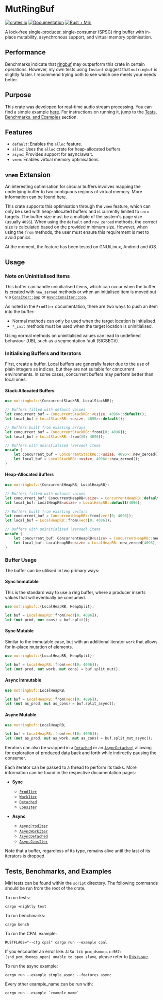 # MutRingBuf

[![crates.io][crates-badge]][crates-url]
[![Documentation][docs-badge]][docs-url]
[![Rust + Miri][tests-badge]][tests-url]

[crates-badge]: https://img.shields.io/crates/v/mutringbuf.svg
[crates-url]: https://crates.io/crates/mutringbuf
[docs-badge]: https://docs.rs/mutringbuf/badge.svg
[docs-url]: https://docs.rs/mutringbuf
[tests-badge]: https://github.com/Skilvingr/rust-mutringbuf/actions/workflows/rust.yml/badge.svg
[tests-url]: https://github.com/Skilvingr/rust-mutringbuf/actions/workflows/rust.yml

A lock-free single-producer, single-consumer (SPSC) ring buffer with in-place mutability, asynchronous support,
and virtual memory optimisation.

## Performance

Benchmarks indicate that [ringbuf](https://github.com/agerasev/ringbuf) may outperform this crate in certain operations.
However, my own tests using `Instant` suggest that `mutringbuf` is slightly faster. I recommend trying both to see which
one meets your needs better.

## Purpose

This crate was developed for real-time audio stream processing. You can find a simple example
[here](https://github.com/Skilvingr/rust-mutringbuf/blob/master/examples/cpal.rs). For instructions on running it, jump
to the [Tests, Benchmarks, and Examples](#tests-benchmarks-and-examples) section.

## Features

- `default`: Enables the `alloc` feature.
- `alloc`: Uses the `alloc` crate for heap-allocated buffers.
- `async`: Provides support for async/await.
- `vmem`: Enables virtual memory optimisations.

## `vmem` Extension

An interesting optimisation for circular buffers involves mapping the underlying buffer to two contiguous regions of
virtual memory. More information can be found [here](https://en.wikipedia.org/wiki/Circular_buffer#Optimization).

This crate supports this optimisation through the `vmem` feature, which can only be used with heap-allocated buffers and
is currently limited to `unix` targets. The buffer size must be a multiple of the system's page size (usually `4096`).
When using the `default` and `new_zeroed` methods, the correct size is calculated based on the provided minimum size.
However, when using the `from` methods, the user must ensure this requirement is met to avoid panics.

At the moment, the feature has been tested on GNU/Linux, Android and iOS.

## Usage

### Note on Uninitialised Items

This buffer can handle uninitialised items, which can occur when the buffer is created with `new_zeroed` methods or when
an initialised item is moved out via [`ConsIter::pop`](https://docs.rs/mutringbuf/latest/mutringbuf/iterators/sync_iterators/cons_iter/struct.ConsIter.html#method.pop)
or [`AsyncConsIter::pop`](https://docs.rs/mutringbuf/latest/mutringbuf/iterators/async_iterators/cons_iter/struct.AsyncConsIter.html#method.pop).

As noted in the `ProdIter` documentation, there are two ways to push an item into the buffer:
- Normal methods can only be used when the target location is initialised.
- `*_init` methods must be used when the target location is uninitialised.

Using normal methods on uninitialised values can lead to undefined behaviour (UB), such as a segmentation fault (SIGSEGV).

### Initialising Buffers and Iterators

First, create a buffer. Local buffers are generally faster due to the use of plain integers as indices, but they are not
suitable for concurrent environments. In some cases, concurrent buffers may perform better than local ones.

#### Stack-Allocated Buffers

```rust
use mutringbuf::{ConcurrentStackRB, LocalStackRB};

// Buffers filled with default values
let concurrent_buf = ConcurrentStackRB::<usize, 4096>::default();
let local_buf = LocalStackRB::<usize, 4096>::default();

// Buffers built from existing arrays
let concurrent_buf = ConcurrentStackRB::from([0; 4096]);
let local_buf = LocalStackRB::from([0; 4096]);

// Buffers with uninitialised (zeroed) items
unsafe {
    let concurrent_buf = ConcurrentStackRB::<usize, 4096>::new_zeroed();
    let local_buf = LocalStackRB::<usize, 4096>::new_zeroed();
}
```

#### Heap-Allocated Buffers
```rust
use mutringbuf::{ConcurrentHeapRB, LocalHeapRB};

// Buffers filled with default values
let concurrent_buf: ConcurrentHeapRB<usize> = ConcurrentHeapRB::default(4096);
let local_buf: LocalHeapRB<usize> = LocalHeapRB::default(4096);

// Buffers built from existing vectors
let concurrent_buf = ConcurrentHeapRB::from(vec![0; 4096]);
let local_buf = LocalHeapRB::from(vec![0; 4096]);

// Buffers with uninitialised (zeroed) items
unsafe {
    let concurrent_buf: ConcurrentHeapRB<usize> = ConcurrentHeapRB::new_zeroed(4096);
    let local_buf: LocalHeapRB<usize> = LocalHeapRB::new_zeroed(4096);
}
```

### Buffer Usage

The buffer can be utilised in two primary ways:

#### Sync Immutable

This is the standard way to use a ring buffer, where a producer inserts values that will eventually be consumed.

```rust
use mutringbuf::{LocalHeapRB, HeapSplit};

let buf = LocalHeapRB::from(vec![0; 4096]);
let (mut prod, mut cons) = buf.split();
```

#### Sync Mutable

Similar to the immutable case, but with an additional iterator `work` that allows for in-place mutation of elements.

```rust
use mutringbuf::{LocalHeapRB, HeapSplit};

let buf = LocalHeapRB::from(vec![0; 4096]);
let (mut prod, mut work, mut cons) = buf.split_mut();
```

#### Async Immutable
```rust ignore
use mutringbuf::LocalHeapRB;

let buf = LocalHeapRB::from(vec![0; 4096]);
let (mut as_prod, mut as_cons) = buf.split_async();
```

#### Async Mutable
```rust ignore
use mutringbuf::LocalHeapRB;

let buf = LocalHeapRB::from(vec![0; 4096]);
let (mut as_prod, mut as_work, mut as_cons) = buf.split_mut_async();
```

Iterators can also be wrapped in a [`Detached`](https://docs.rs/mutringbuf/latest/mutringbuf/iterators/sync_iterators/detached/struct.Detached.html)
or an [`AsyncDetached`](https://docs.rs/mutringbuf/latest/mutringbuf/iterators/async_iterators/detached/struct.AsyncDetached.html),
allowing for exploration of produced data back and forth while indirectly pausing the consumer.

Each iterator can be passed to a thread to perform its tasks. More information can be found in the respective documentation pages:

- **Sync**
  - [`ProdIter`](https://docs.rs/mutringbuf/latest/mutringbuf/iterators/sync_iterators/prod_iter/struct.ProdIter.html)
  - [`WorkIter`](https://docs.rs/mutringbuf/latest/mutringbuf/iterators/sync_iterators/work_iter/struct.WorkIter.html)
  - [`Detached`](https://docs.rs/mutringbuf/latest/mutringbuf/iterators/sync_iterators/detached/struct.Detached.html)
  - [`ConsIter`](https://docs.rs/mutringbuf/latest/mutringbuf/iterators/sync_iterators/cons_iter/struct.ConsIter.html)

- **Async**
  - [`AsyncProdIter`](https://docs.rs/mutringbuf/latest/mutringbuf/iterators/async_iterators/prod_iter/struct.AsyncProdIter.html)
  - [`AsyncWorkIter`](https://docs.rs/mutringbuf/latest/mutringbuf/iterators/async_iterators/work_iter/struct.AsyncWorkIter.html)
  - [`AsyncDetached`](https://docs.rs/mutringbuf/latest/mutringbuf/iterators/async_iterators/detached/struct.AsyncDetached.html)
  - [`AsyncConsIter`](https://docs.rs/mutringbuf/latest/mutringbuf/iterators/async_iterators/cons_iter/struct.AsyncConsIter.html)

Note that a buffer, regardless of its type, remains alive until the last of its iterators is dropped.

## Tests, Benchmarks, and Examples

Miri tests can be found within the `script` directory. The following commands should be run from the root of the crate.

To run tests:

```shell
cargo +nightly test
```

To run benchmarks:

```shell
cargo bench
```

To run the CPAL example:

```shell
RUSTFLAGS="--cfg cpal" cargo run --example cpal
```

If you encounter an error like:
`ALSA lib pcm_dsnoop.c:567:(snd_pcm_dsnoop_open) unable to open slave`, please refer to
[this issue](https://github.com/Uberi/speech_recognition/issues/526#issuecomment-1670900376).

To run the async example:
```shell
cargo run --example simple_async --features async
```

Every other example_name can be run with:
```shell
cargo run --example `example_name` 
```
